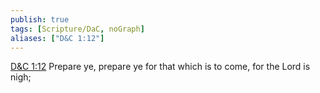 ```yaml
---
publish: true
tags: [Scripture/DaC, noGraph]
aliases: ["D&C 1:12"]
---
```

[D&C 1:12](https://churchofjesuschrist.org/study/scriptures/dc-testament/dc/1?lang=eng&id=p12#p12) Prepare ye, prepare ye for that which is to come, for the Lord is nigh;
